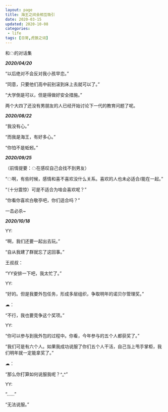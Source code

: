 ```yaml
---
layout: page
title: 海王之间会相互吸引
date: 2020-03-15
updated: 2020-10-08
categories:
 - life
tags: [日常,虎狼之词]
---
```


和☁的对话集

***2020/04/20***

“以后绝对不会反对我小孩早恋。”

“同意，只要他们高中前别滚到床上去就可以了。”

“大学倒是可以，但是得做好安全措施。”

两个大四了还没有男朋友的人已经开始讨论下一代的教育问题了呢。

***2020/08/22***

“我没有心。”

“而我是海王，有好多心。”

“你怕不是蚯蚓。”

***2020/09/25***

（前情提要：☁在感叹自己会找不到男友）

“☁啊，有些时候，感情和喜不喜欢没什么关系。喜欢的人也未必适合/能在一起。”

“（十分震惊）可是不适合为啥会喜欢呢？”

“你看你喜欢白敬亭吧，你们适合吗？”

一击必杀~

***2020/10/18***

YY:

“啊，我们还要一起出去玩。”

“自从我建了群就忘了这回事。”

王叔叔：

“YY安排一下吧，我太忙了。”

YY:

“好的。但是我要外包任务，形成多层组织，争取明年的诺贝尔管理奖。”

☁：

“不行，我也要竞争这个奖项。”

YY:

“你可以参与到我外包的过程中。你看，今年参与的五个人都获奖了。”

“我们可是有六个人。如果我成功说服了你们五个人干活，自己当上甩手掌柜，我们明年就一定能拿奖了。”

☁：

“那么你打算如何说服我呢？^_^”

YY:

“……”

“无法说服。”
